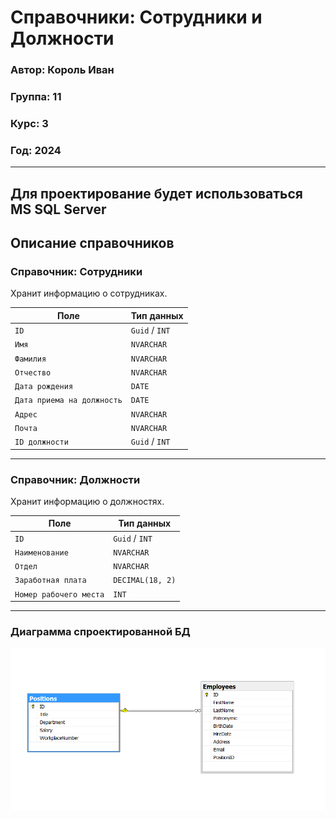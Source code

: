 # Справочники: Сотрудники и Должности

### Автор: Король Иван  
### Группа: 11  
### Курс: 3  
### Год: 2024  

---

## Для проектирование будет использоваться MS SQL Server
## Описание справочников

### Справочник: **Сотрудники**
Хранит информацию о сотрудниках.

| Поле                  | Тип данных        |
|-----------------------|-------------------|
| `ID`                 | `Guid` / `INT`     |
| `Имя`                | `NVARCHAR`         |
| `Фамилия`            | `NVARCHAR`         |
| `Отчество`           | `NVARCHAR`         |
| `Дата рождения`      | `DATE`             |
| `Дата приема на должность` | `DATE`       |
| `Адрес`              | `NVARCHAR`         |
| `Почта`              | `NVARCHAR`         |
| `ID должности`       | `Guid` / `INT`     |

---

### Справочник: **Должности**
Хранит информацию о должностях.

| Поле                  | Тип данных        | 
|-----------------------|-------------------|
| `ID`                 | `Guid` / `INT`     |
| `Наименование`       | `NVARCHAR`         |
| `Отдел`              | `NVARCHAR`         |
| `Заработная плата`   | `DECIMAL(18, 2)`   |
| `Номер рабочего места` | `INT`            |

---

### Диаграмма спроектированной БД
![Диаграмма спроектированной БД](db_diagram.png)
